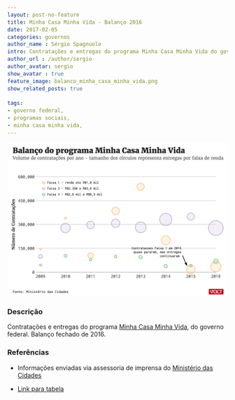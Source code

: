 ```yaml
---
layout: post-no-feature
title: Minha Casa Minha Vida - Balanço 2016
date: 2017-02-05
categories: governos
author_name : Sérgio Spagnuolo
intro: Contratações e entregas do programa Minha Casa Minha Vida do governo federal
author_url : /author/sergio
author_avatar: sergio
show_avatar : true
feature_image: balanco_minha_casa_minha_vida.png
show_related_posts: true

tags:
- governo federal,
- programas sociais,
- minha casa minha vida,
---
```



![Grafico registros gov.br](/graf/balanco_minha_casa_minha_vida.png)


### Descrição
Contratações e entregas do programa [Minha Casa Minha Vida](http://www.minhacasaminhavida.gov.br/), do governo federal. Balanço fechado de 2016.

### Referências

* Informações enviadas via assessoria de imprensa do [Ministério das Cidades](http://www.cidades.gov.br/)

* [Link para tabela](https://docs.google.com/spreadsheets/d/1xybmHvU7gIjpgdr-tSpE0PAt4uhDgkKCqIwpvZRWn_k/edit?usp=sharing)
